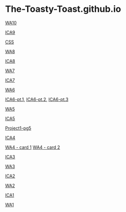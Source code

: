 # The-Toasty-Toast.github.io
<!-- WA10 -->
<a href="https://the-toasty-toast.github.io/wa/WA10/WA10.html">WA10</a>
<!-- ICA9 -->
<a href="https://the-toasty-toast.github.io/ica/ICA9/ICA9.html">ICA9</a>
<!-- CSS Project -->
<a href="https://the-toasty-toast.github.io/css-midterm/index.html">CSS</a>
<!-- WA8 -->
<a href="https://the-toasty-toast.github.io/wa/wa8/wa8.html">WA8</a>
<!-- ICA8 -->
<a href="https://the-toasty-toast.github.io/ica/ica8/ICA8.html">ICA8</a>
<!-- WA7 -->
<a href="https://the-toasty-toast.github.io/wa/wa7/wa7.html">WA7</a>
<!-- ICA7 -->
<a href="https://the-toasty-toast.github.io/ica/ica7/ica7.html">ICA7 </a>
<!-- WA6  -->
<a href="https://the-toasty-toast.github.io/wa/wa6/index-wa6.html">WA6</a>
<!-- ICA6 Part1 -->
<a href="https://the-toasty-toast.github.io/ica/ica6/ica6-part1.html">ICA6-pt.1,</a>
<a href="https://the-toasty-toast.github.io/ica/ica6/ica6-part2.html"> ICA6-pt.2,</a>
<a href="https://the-toasty-toast.github.io/ica/ica6/ica6-part3.html"> ICA6-pt.3</a>
<!-- WA5  -->
<a href="https://the-toasty-toast.github.io/wa/WA5.html">WA5</a>
<!-- ICA5  -->
<a href="https://the-toasty-toast.github.io/ica/ica5/ICA5.html">ICA5</a>
<!-- HTML  -->
<a href="https://the-toasty-toast.github.io/html-midterm/page5.html">Project1-pg5</a>
<!-- ICA4  -->
<a href="https://the-toasty-toast.github.io/ica/ICA4.html">ICA4</a>
<!-- wa4  -->
<a href="https://the-toasty-toast.github.io/wa/wa4.html">WA4 - card 1</a>
<a href="https://the-toasty-toast.github.io/wa/wa4p2.html">WA4 - card 2</a>
<!-- ICA3  -->
<a href="https://the-toasty-toast.github.io/ica/ICA3/index.html">ICA3</a>
<!-- wa3  -->
<a href="https://the-toasty-toast.github.io/wa/wa3.html#Corgi">WA3</a>
<!-- ICA2  -->
<a href="https://docs.google.com/document/d/173kHqyAozqVfn72KzIZL_440IIT_SbCJ0RRLiiVt0yw/edit?usp=sharing">ICA2</a> 
<!-- wa2  -->
<a href="https://the-toasty-toast.github.io/wa/wa2.html"> WA2</a> 
<!-- ICA1 - link to the first in class activity -->
<a href="https://docs.google.com/document/d/1ZFW3g-34tWxwjOJd63SKfBH_Ogpzq_wL5tMBugcR9Sw/edit?usp=sharing">ICA1</a> 
<!-- ws 1 - link to first website (name and description) -->
<a href="https://the-toasty-toast.github.io/wa/wa1.html">WA1</a> 


<!--<a href="link goes here">Name goes here</a>  -->